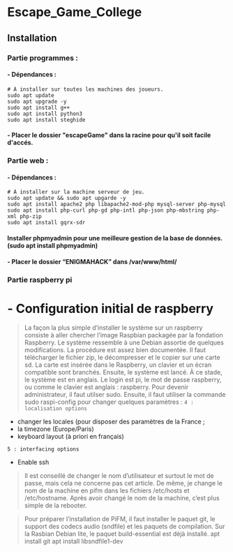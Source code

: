 # Escape_Game_College

## Installation

### Partie programmes :
#### - Dépendances : 
 	# À installer sur toutes les machines des joueurs.
 	sudo apt update
  	sudo apt upgrade -y
	sudo apt install g++
	sudo apt install python3
 	sudo apt install steghide
	     
#### - Placer le dossier "escapeGame" dans la racine pour qu'il soit facile d'accés.

    
### Partie web : 
#### - Dépendances : 
	# À installer sur la machine serveur de jeu.
 	sudo apt update && sudo apt upgarde -y
	sudo apt install apache2 php libapache2-mod-php mysql-server php-mysql
	sudo apt install php-curl php-gd php-intl php-json php-mbstring php-xml php-zip
 	sudo apt install gqrx-sdr
#### Installer phpmyadmin pour une meilleure gestion de la base de données.(sudo apt install phpmyadmin)
             
#### - Placer le dossier “ENIGMAHACK” dans /var/www/html/ 


### Partie raspberry pi
# - Configuration initial de raspberry

>La façon la plus simple d’installer le système sur un raspberry consiste à aller chercher l’image Raspbian packagée par la fondation Raspberry. Le système ressemble à une Debian assortie de quelques modifications. La procédure est assez bien documentée. Il faut télécharger le fichier zip, le décompresser et le copier sur une carte sd. La carte est insérée dans le Raspberry, un clavier et un écran compatible sont branchés. Ensuite, le système est lancé. À ce stade, le système est en anglais. Le login est pi, le mot de passe raspberry, ou comme le clavier est anglais : raspberry. Pour devenir administrateur, il faut utilser sudo.
>Ensuite, il faut utiliser la commande sudo raspi-config pour changer quelques paramètres :
`4 : localisation options`
- changer les locales (pour disposer des paramètres de la France ;
- la timezone (Europe/Paris)
- keyboard layout (à priori en français)

`5 : interfacing options`
- Enable ssh
>Il est conseillé de changer le nom d’utilisateur et surtout le mot de passe, mais cela ne concerne pas cet article. De même, je change le nom de la machine en pifm dans les fichiers /etc/hosts et /etc/hostname. Après avoir changé le nom de la machine, c’est plus simple de la rebooter.

>Pour préparer l’installation de PiFM, il faut installer le paquet git, le support des codecs audio (sndfile) et les paquets de compilation. Sur la Rasbian Debian lite, le paquet build-essential est déjà installé.
	apt install git
	apt install libsndfile1-dev
